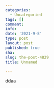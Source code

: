 ```yaml
---
categories:
  - Uncategoried
tags: []
comment: 
info: 
date: '2021-9-8'
type: post
layout: post
published: true
sha: 
slug: the-post-4829
title: Unnamed

---
```

ddaa